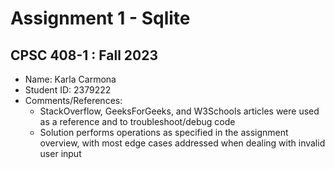 # Assignment 1 - Sqlite
## CPSC 408-1 : Fall 2023

* Name: Karla Carmona
* Student ID: 2379222
* Comments/References:
  * StackOverflow, GeeksForGeeks, and W3Schools articles were used as a reference and to troubleshoot/debug code
  * Solution performs operations as specified in the assignment overview, with most edge cases addressed when dealing with invalid user input
